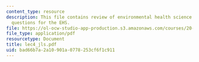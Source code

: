 ```yaml
---
content_type: resource
description: This file contains review of environmental health science paradigm, The
  questions for the EHS.
file: https://ol-ocw-studio-app-production.s3.amazonaws.com/courses/20-104j-chemicals-in-the-environment-toxicology-and-public-health-be-104j-spring-2005/bad66b7a2a10901a0778253cf6f1c911_lec4_jls.pdf
file_type: application/pdf
resourcetype: Document
title: lec4_jls.pdf
uid: bad66b7a-2a10-901a-0778-253cf6f1c911
---
```

